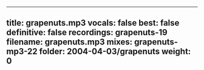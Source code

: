 
---
title: grapenuts.mp3
vocals: false
best: false
definitive: false
recordings: grapenuts-19
filename: grapenuts.mp3
mixes: grapenuts-mp3-22
folder: 2004-04-03/grapenuts
weight: 0
---
